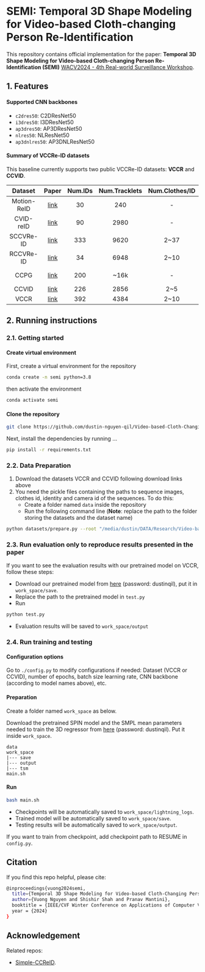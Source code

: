 # SEMI: Temporal 3D Shape Modeling for Video-based Cloth-changing Person Re-Identification

This repository contains official implementation for the paper: **Temporal 3D Shape Modeling for Video-based Cloth-changing Person Re-Identification (SEMI)** [WACV2024 - 4th Real-world Surveillance Workshop](https://vap.aau.dk/rws-wacv2024/). 

## 1. Features

#### Supported CNN backbones

- `c2dres50`: C2DResNet50
- `i3dres50`: I3DResNet50
- `ap3dres50`: AP3DResNet50
- `nlres50`: NLResNet50
- `ap3dnlres50`: AP3DNLResNet50

#### Summary of VCCRe-ID datasets

This baseline currently supports two public VCCRe-ID datasets: **VCCR** and **CCVID**.

| Dataset | Paper | Num.IDs | Num.Tracklets | Num.Clothes/ID | Public | Download |
|:----------:|:----------:|:----------:|:----------:|:----------:|:----------:|:----------:|
| Motion-ReID | [link](https://ieeexplore.ieee.org/document/8354164)| 30 | 240 | - | X | - |
| CVID-reID |  [link](https://ieeexplore.ieee.org/document/9214519)| 90 | 2980 | - | X | - |
| SCCVRe-ID |  [link](https://arxiv.org/abs/2211.11165)| 333 | 9620 | 2~37 | X | - |
| RCCVRe-ID |  [link](https://arxiv.org/abs/2211.11165)| 34 | 6948 | 2~10 | X | - |
| CCPG |  [link](https://openaccess.thecvf.com/content/CVPR2023/papers/Li_An_In-Depth_Exploration_of_Person_Re-Identification_and_Gait_Recognition_in_CVPR_2023_paper.pdf)| 200 | ~16k | - | Per Request | [project link](https://github.com/BNU-IVC/CCPG) |
| CCVID |  [link](https://openaccess.thecvf.com/content/CVPR2022/papers/Gu_Clothes-Changing_Person_Re-Identification_With_RGB_Modality_Only_CVPR_2022_paper.pdf)| 226 | 2856 | 2~5 | Yes | [link](https://drive.google.com/file/d/1vkZxm5v-aBXa_JEi23MMeW4DgisGtS4W/view?usp=sharing) |
| VCCR |  [link](https://openaccess.thecvf.com/content/ACCV2022/papers/Han_3D_Shape_Temporal_Aggregation_for_Video-Based_Clothing-Change_Person_Re-identification_ACCV_2022_paper.pdf)| 392 | 4384 | 2~10 | Yes | [link](https://drive.google.com/file/d/17qJPksE-Fk189KSHTPYQihMfnzXnHC6m/view) |

## 2. Running instructions

### 2.1. Getting started

#### Create virtual environment

First, create a virtual environment for the repository
```bash
conda create -n semi python=3.8
```
then activate the environment 
```bash
conda activate semi
```


#### Clone the repository

```bash
git clone https://github.com/dustin-nguyen-qil/Video-based-Cloth-Changing-ReID-Baseline.git
```
Next, install the dependencies by running
...
```bash
pip install -r requirements.txt
```

### 2.2. Data Preparation

1. Download the datasets VCCR and CCVID following download links above
2. You need the pickle files containing the paths to sequence images, clothes id, identity and camera id of the sequences. To do this:
    - Create a folder named `data` inside the repository
    - Run the following command line (**Note**: replace the path to the folder storing the datasets and the dataset name)

```bash
python datasets/prepare.py --root "/media/dustin/DATA/Research/Video-based ReID" --dataset_name vccr
```
### 2.3. Run evaluation only to reproduce results presented in the paper
If you want to see the evaluation results with our pretrained model on VCCR, follow these steps:

- Download our pretrained model from [here](https://uofh-my.sharepoint.com/:u:/g/personal/dnguy222_cougarnet_uh_edu/EZrdb5AYxO5Lj4aI91HwKj4BKE8lPZ7hJ7PESALjmWUU7w?e=lCVJA9) (password: dustinqil), put it in `work_space/save`.
- Replace the path to the pretrained model in `test.py`
- Run 
```bash
python test.py
```
- Evaluation results will be saved to `work_space/output`

### 2.4. Run training and testing

#### Configuration options

Go to `./config.py` to modify configurations if needed: Dataset (VCCR or CCVID), number of epochs, batch size learning rate, CNN backbone (according to model names above), etc.

#### Preparation

Create a folder named `work_space` as below.

Download the pretrained SPIN model and the SMPL mean parameters needed to train the 3D regressor from [here](https://uofh-my.sharepoint.com/:f:/g/personal/dnguy222_cougarnet_uh_edu/EksKjRj1EDpMurG85R79_7kBO95Mu_nFxPuMdMmFSKZkZg?e=1TDLnW) (password: dustinqil). Put it inside `work_space`.

```
data
work_space
|--- save
|--- output
|--- tsm
main.sh
```
#### Run 

```bash
bash main.sh
```

- Checkpoints will be automatically saved to `work_space/lightning_logs`.
- Trained model will be automatically saved to `work_space/save`.
- Testing results will be automatically saved to `work_space/output`.

If you want to train from checkpoint, add checkpoint path to RESUME in `config.py`. 

## Citation

If you find this repo helpful, please cite:

```bash
@inproceedings{vuong2024semi,
  title={Temporal 3D Shape Modeling for Video-based Cloth-Changing Person Re-Identification},
  author={Vuong Nguyen and Shishir Shah and Pranav Mantini},
  booktitle = {IEEE/CVF Winter Conference on Applications of Computer Vision (WACV) Workshop},
  year = {2024}
}
```

## Acknowledgement

Related repos: 
- [Simple-CCReID](https://github.com/guxinqian/Simple-CCReID). 













